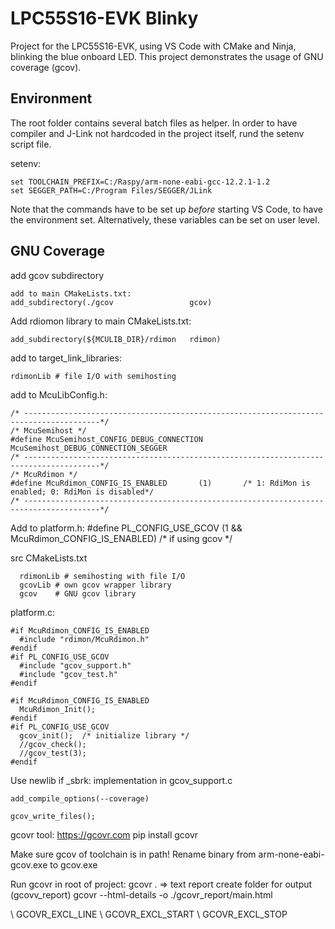 # LPC55S16-EVK Blinky

Project for the LPC55S16-EVK, using VS Code with CMake and Ninja, blinking the blue onboard LED. This project demonstrates the usage of GNU coverage (gcov).

## Environment
The root folder contains several batch files as helper.
In order to have compiler and J-Link not hardcoded in the project itself, rund the setenv script file.

setenv:
```
set TOOLCHAIN_PREFIX=C:/Raspy/arm-none-eabi-gcc-12.2.1-1.2
set SEGGER_PATH=C:/Program Files/SEGGER/JLink
```
Note that the commands have to be set up *before* starting VS Code, to have the environment set.
Alternatively, these variables can be set on user level.


## GNU Coverage
add gcov subdirectory
```
add to main CMakeLists.txt:
add_subdirectory(./gcov                 gcov)
```
Add rdiomon library to main CMakeLists.txt:
```
add_subdirectory(${MCULIB_DIR}/rdimon   rdimon)
```
add to target_link_libraries:
```
rdimonLib # file I/O with semihosting
```

add to McuLibConfig.h:
```
/* ---------------------------------------------------------------------------------------*/
/* McuSemihost */
#define McuSemihost_CONFIG_DEBUG_CONNECTION         McuSemihost_DEBUG_CONNECTION_SEGGER
/* ---------------------------------------------------------------------------------------*/
/* McuRdimon */
#define McuRdimon_CONFIG_IS_ENABLED       (1)       /* 1: RdiMon is enabled; 0: RdiMon is disabled*/
/* ---------------------------------------------------------------------------------------*/
```

Add to platform.h:
#define PL_CONFIG_USE_GCOV              (1 && McuRdimon_CONFIG_IS_ENABLED) /* if using gcov */

src CMakeLists.txt
```
  rdimonLib # semihosting with file I/O
  gcovLib # own gcov wrapper library
  gcov    # GNU gcov library
```

platform.c:
```
#if McuRdimon_CONFIG_IS_ENABLED
  #include "rdimon/McuRdimon.h"
#endif
#if PL_CONFIG_USE_GCOV
  #include "gcov_support.h"
  #include "gcov_test.h"
#endif
```
```
#if McuRdimon_CONFIG_IS_ENABLED
  McuRdimon_Init();
#endif
#if PL_CONFIG_USE_GCOV
  gcov_init();  /* initialize library */
  //gcov_check();
  //gcov_test(3);
#endif
```
Use newlib
if _sbrk: implementation in gcov_support.c

```
add_compile_options(--coverage)
```

```
gcov_write_files();
```

gcovr tool:
https://gcovr.com
pip install gcovr

Make sure gcov of toolchain is in path! Rename binary from arm-none-eabi-gcov.exe to gcov.exe

Run gcovr in root of project:
gcovr .   => text report
create folder for output (gcovv_report)
gcovr --html-details -o ./gcovr_report/main.html

\\ GCOVR_EXCL_LINE
\\ GCOVR_EXCL_START
\\ GCOVR_EXCL_STOP